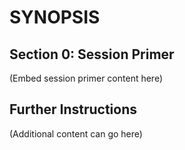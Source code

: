 # SYNOPSIS

## Section 0: Session Primer

(Embed session primer content here)

## Further Instructions

(Additional content can go here)
